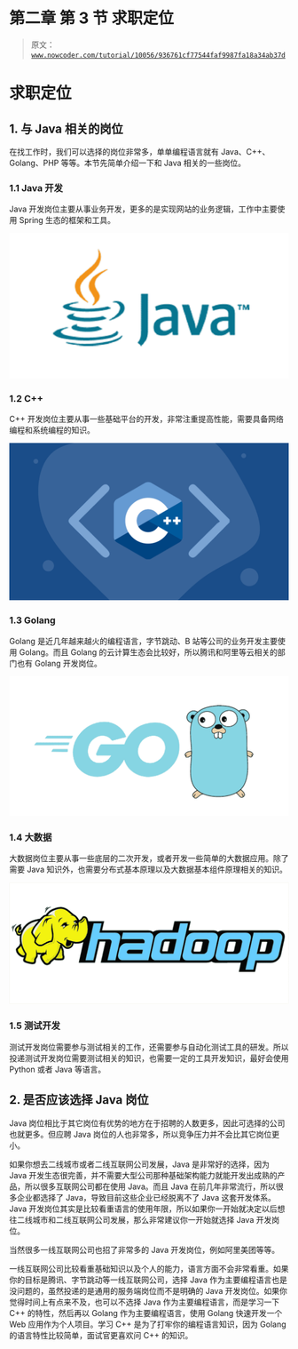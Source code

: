 # 第二章 第 3 节 求职定位

> 原文：[`www.nowcoder.com/tutorial/10056/936761cf77544faf9987fa18a34ab37d`](https://www.nowcoder.com/tutorial/10056/936761cf77544faf9987fa18a34ab37d)

# 求职定位

## 1\. 与 Java 相关的岗位

在找工作时，我们可以选择的岗位非常多，单单编程语言就有 Java、C++、Golang、PHP 等等。本节先简单介绍一下和 Java 相关的一些岗位。

### 1.1 Java 开发

Java 开发岗位主要从事业务开发，更多的是实现网站的业务逻辑，工作中主要使用 Spring 生态的框架和工具。

![](img/393040589b1af0afb48b5e43c40df925.png)

### 1.2 C++

C++ 开发岗位主要从事一些基础平台的开发，非常注重提高性能，需要具备网络编程和系统编程的知识。

![](img/39cc932013a9eda4dd7e211e20658f41.png)

### 1.3 Golang

Golang 是近几年越来越火的编程语言，字节跳动、B 站等公司的业务开发主要使用 Golang。而且 Golang 的云计算生态会比较好，所以腾讯和阿里等云相关的部门也有 Golang 开发岗位。

![](img/f8aaa0a93fe77948f3f14ee28eb7fe3a.png)

### 1.4 大数据

大数据岗位主要从事一些底层的二次开发，或者开发一些简单的大数据应用。除了需要 Java 知识外，也需要分布式基本原理以及大数据基本组件原理相关的知识。

![](img/8b1d4df1c6b6ac931f380aa123142afa.png)

### 1.5 测试开发

测试开发岗位需要参与测试相关的工作，还需要参与自动化测试工具的研发。所以投递测试开发岗位需要测试相关的知识，也需要一定的工具开发知识，最好会使用 Python 或者 Java 等语言。

## 2\. 是否应该选择 Java 岗位

Java 岗位相比于其它岗位有优势的地方在于招聘的人数更多，因此可选择的公司也就更多。但应聘 Java 岗位的人也非常多，所以竞争压力并不会比其它岗位更小。

如果你想去二线城市或者二线互联网公司发展，Java 是非常好的选择，因为 Java 开发生态很完善，并不需要大型公司那种基础架构能力就能开发出成熟的产品，所以很多互联网公司都在使用 Java。而且 Java 在前几年非常流行，所以很多企业都选择了 Java，导致目前这些企业已经脱离不了 Java 这套开发体系。Java 开发岗位其实是比较看重语言的使用年限，所以如果你一开始就决定以后想往二线城市和二线互联网公司发展，那么非常建议你一开始就选择 Java 开发岗位。

当然很多一线互联网公司也招了非常多的 Java 开发岗位，例如阿里美团等等。

一线互联网公司比较看重基础知识以及个人的能力，语言方面不会非常看重。如果你的目标是腾讯、字节跳动等一线互联网公司，选择 Java 作为主要编程语言也是没问题的，虽然投递的是通用的服务端岗位而不是明确的 Java 开发岗位。如果你觉得时间上有点来不及，也可以不选择 Java 作为主要编程语言，而是学习一下 C++ 的特性，然后再以 Golang 作为主要编程语言，使用 Golang 快速开发一个 Web 应用作为个人项目。学习 C++ 是为了打牢你的编程语言知识，因为 Golang 的语言特性比较简单，面试官更喜欢问 C++ 的知识。
